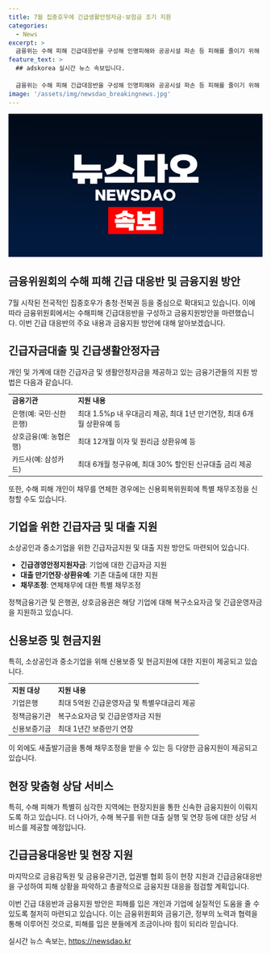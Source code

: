 ```yaml
---
title: 7월 집중호우에 긴급생활안정자금·보험금 조기 지원
categories:
  - News
excerpt: >
  금융위는 수해 피해 긴급대응반을 구성해 인명피해와 공공시설 파손 등 피해를 줄이기 위해 긴급자금대출 및 생활안정자금을 지원한다. 은행, 저축은행, 상호금융권은 최대 1억원까지 지원하며, 카드사들은 청구유예와 할인 금리를 제공한다. 또한 손해 보험금 지원 및 채무조정도 실시하고, 소상공인과 중소기업에도 긴급자금과 대출 연장 지원 계획이다. 전체적으로 금융권은 피해 상황을 파악하고 맞춤형 상담 및 지원을 제공할 예정이며, 특히 충청과 전북권에는 현장지원도 강화될 예정이다.
feature_text: >
  ## adskorea 실시간 뉴스 속보입니다.

  금융위는 수해 피해 긴급대응반을 구성해 인명피해와 공공시설 파손 등 피해를 줄이기 위해 긴급자금대출 및 생활안정자금을 지원한다. 은행, 저축은행, 상호금융권은 최대 1억원까지 지원하며, 카드사들은 청구유예와 할인 금리를 제공한다. 또한 손해 보험금 지원 및 채무조정도 실시하고, 소상공인과 중소기업에도 긴급자금과 대출 연장 지원 계획이다. 전체적으로 금융권은 피해 상황을 파악하고 맞춤형 상담 및 지원을 제공할 예정이며, 특히 충청과 전북권에는 현장지원도 강화될 예정이다.
image: '/assets/img/newsdao_breakingnews.jpg'
---
```


<p><img src="/assets/img/newsdao_breakingnews.jpg" alt="adskorea 속보" /></p>

<h2 data-ke-size="size26">금융위원회의 수해 피해 긴급 대응반 및 금융지원 방안</h2>

<p data-ke-size="size16">7월 시작된 전국적인 집중호우가 충청·전북권 등을 중심으로 확대되고 있습니다. 이에 따라 금융위원회에서는 수해피해 긴급대응반을 구성하고 금융지원방안을 마련했습니다. 이번 긴급 대응반의 주요 내용과 금융지원 방안에 대해 알아보겠습니다.</p>

<h2 data-ke-size="size24">긴급자금대출 및 긴급생활안정자금</h2>

<p data-ke-size="size16">개인 및 가계에 대한 긴급자금 및 생활안정자금을 제공하고 있는 금융기관들의 지원 방법은 다음과 같습니다.</p>

<table>
  <tr>
    <td><b>금융기관</b></td>
    <td><b>지원 내용</b></td>
  </tr>
  <tr>
    <td>은행(예: 국민·신한은행)</td>
    <td>최대 1.5%p 내 우대금리 제공, 최대 1년 만기연장, 최대 6개월 상환유예 등</td>
  </tr>
  <tr>
    <td>상호금융(예: 농협은행)</td>
    <td>최대 12개월 이자 및 원리금 상환유예 등</td>
  </tr>
  <tr>
    <td>카드사(예: 삼성카드)</td>
    <td>최대 6개월 청구유예, 최대 30% 할인된 신규대출 금리 제공</td>
  </tr>
</table>

<p data-ke-size="size16">또한, 수해 피해 개인이 채무를 연체한 경우에는 신용회복위원회에 특별 채무조정을 신청할 수도 있습니다.</p>

<h2 data-ke-size="size24">기업을 위한 긴급자금 및 대출 지원</h2>

<p data-ke-size="size16">소상공인과 중소기업을 위한 긴급자금지원 및 대출 지원 방안도 마련되어 있습니다.</p>

<ul>
  <li><b>긴급경영안정지원자금</b>: 기업에 대한 긴급자금 지원</li>
  <li><b>대출 만기연장·상환유예</b>: 기존 대출에 대한 지원</li>
  <li><b>채무조정</b>: 연체채무에 대한 특별 채무조정</li>
</ul>

<p data-ke-size="size16">정책금융기관 및 은행권, 상호금융권은 해당 기업에 대해 복구소요자금 및 긴급운영자금을 지원하고 있습니다.</p>

<h2 data-ke-size="size24">신용보증 및 현금지원</h2>

<p data-ke-size="size16">특히, 소상공인과 중소기업을 위해 신용보증 및 현금지원에 대한 지원이 제공되고 있습니다.</p>

<table>
  <tr>
    <td><b>지원 대상</b></td>
    <td><b>지원 내용</b></td>
  </tr>
  <tr>
    <td>기업은행</td>
    <td>최대 5억원 긴급운영자금 및 특별우대금리 제공</td>
  </tr>
  <tr>
    <td>정책금융기관</td>
    <td>복구소요자금 및 긴급운영자금 지원</td>
  </tr>
  <tr>
    <td>신용보증기금</td>
    <td>최대 1년간 보증만기 연장</td>
  </tr>
</table>

<p data-ke-size="size16">이 외에도 새출발기금을 통해 채무조정을 받을 수 있는 등 다양한 금융지원이 제공되고 있습니다.</p>

<h2 data-ke-size="size24">현장 맞춤형 상담 서비스</h2>

<p data-ke-size="size16">특히, 수해 피해가 특별히 심각한 지역에는 현장지원을 통한 신속한 금융지원이 이뤄지도록 하고 있습니다. 더 나아가, 수해 복구를 위한 대출 실행 및 연장 등에 대한 상담 서비스를 제공할 예정입니다.</p>

<h2 data-ke-size="size24">긴급금융대응반 및 현장 지원</h2>

<p data-ke-size="size16">마지막으로 금융감독원 및 금융유관기관, 업권별 협회 등이 현장 지원과 긴급금융대응반을 구성하여 피해 상황을 파악하고 총괄적으로 금융지원 대응을 점검할 계획입니다.</p>

<p data-ke-size="size16">이번 긴급 대응반과 금융지원 방안은 피해를 입은 개인과 기업에 실질적인 도움을 줄 수 있도록 철저히 마련되고 있습니다. 이는 금융위원회와 금융기관, 정부의 노력과 협력을 통해 이루어진 것으로, 피해를 입은 분들에게 조금이나마 힘이 되리라 믿습니다.</p>
실시간 뉴스 속보는, <a href="https://newsdao.kr" rel="dofollow">https://newsdao.kr</a>


